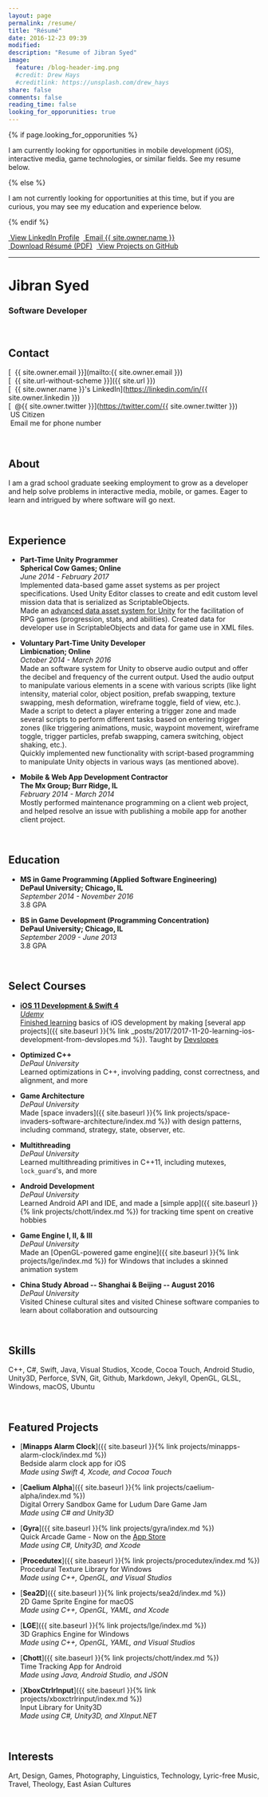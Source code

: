 ```yaml
---
layout: page
permalink: /resume/
title: "Résumé"
date: 2016-12-23 09:39
modified:
description: "Resume of Jibran Syed"
image:
  feature: /blog-header-img.png
  #credit: Drew Hays
  #creditlink: https://unsplash.com/drew_hays
share: false
comments: false
reading_time: false
looking_for_opporunities: true
---
```


{% if page.looking_for_opporunities %}

I am currently looking for opportunities in mobile development (iOS), interactive media, game technologies, or similar fields. See my resume below.

{% else %}

I am not currently looking for opportunities at this time, but if you are curious, you may see my education and experience below.

{% endif %}


<div style="display: flex;">
    <div markdown="0">
        <a href="https://linkedin.com/in/{{ site.owner.linkedin }}" class="btn">
            <i class="fa fa-lg fa-linkedin" aria-hidden="true"></i> &nbsp;View LinkedIn Profile
        </a>
    </div>&nbsp;&nbsp;
    <div markdown="0">
        <a href="mailto:{{ site.owner.email }}" class="btn">
            <i class="fa fa-lg fa-envelope" aria-hidden="true"></i> &nbsp;Email {{ site.owner.name }}
        </a>
    </div>
</div>
<div style="display: flex;">
    <div markdown="0">
        <a href="https://www.dropbox.com/s/jn5ozpopfrmhen7/JibranSyed_Resume.pdf" class="btn">
            <i class="fa fa-lg fa-file-pdf-o" aria-hidden="true"></i> &nbsp;Download Résumé (PDF)
        </a>
    </div>&nbsp;&nbsp;
    <div markdown="0">
        <a href="https://github.com/{{ site.owner.github }}?tab=repositories" class="btn">
            <i class="fa fa-lg fa-github" aria-hidden="true"></i> &nbsp;View Projects on GitHub
        </a>
    </div>
</div>


----------------------


# Jibran Syed

### Software Developer

<br/>  

## Contact

[<i class="fa fa-envelope" aria-hidden="true"></i> &nbsp;{{ site.owner.email }}](mailto:{{ site.owner.email }})  
[<i class="fa fa-home" aria-hidden="true"></i> &nbsp;{{ site.url-without-scheme }}]({{ site.url }})  
[<i class="fa fa-linkedin" aria-hidden="true"></i> &nbsp;{{ site.owner.name }}'s LinkedIn](https://linkedin.com/in/{{ site.owner.linkedin }})  
[<i class="fa fa-twitter" aria-hidden="true"></i> &nbsp;@{{ site.owner.twitter }}](https://twitter.com/{{ site.owner.twitter }})  
<i class="fa fa-flag" aria-hidden="true"></i> &nbsp;US Citizen  
<i class="fa fa-phone" aria-hidden="true"></i> &nbsp;Email me for phone number

<br/>

## About

I am a grad school graduate seeking employment to grow as a developer and help solve problems in interactive media, mobile, or games. Eager to learn and intrigued by where software will go next.

<br/>

## Experience

- **Part-Time Unity Programmer**  
  **Spherical Cow Games; Online**  
  *June 2014 - February 2017*  
  Implemented data-based game asset systems as per project specifications.
  Used Unity Editor classes to create and edit custom level mission data that is serialized as ScriptableObjects.  
  Made an [advanced data asset system for Unity](https://github.com/JISyed/SphericalCow-UnityRpgData) for the facilitation of RPG games (progression, stats, and abilities). Created data for developer use in ScriptableObjects and data for game use in XML files.

 - **Voluntary Part-Time Unity Developer**  
   **Limbicnation; Online**  
   *October 2014 - March 2016*  
   Made an software system for Unity to observe audio output and offer the decibel and frequency of the current output. Used the audio output to manipulate various elements in a scene with various scripts (like light intensity, material color, object position, prefab swapping, texture swapping, mesh deformation, wireframe toggle, field of view, etc.).  
   Made a script to detect a player entering a trigger zone and made several scripts to perform different tasks based on entering trigger zones (like triggering animations, music, waypoint movement, wireframe toggle, trigger particles, prefab swapping, camera switching, object shaking, etc.).  
   Quickly implemented new functionality with script-based programming to manipulate Unity objects in various ways (as mentioned above).

 - **Mobile & Web App Development Contractor**  
   **The Mx Group; Burr Ridge, IL**  
   *February 2014 - March 2014*  
   Mostly performed maintenance programming on a client web project, and helped resolve an issue with publishing a mobile app for another client project.

<br/>

## Education

 - **MS in Game Programming (Applied Software Engineering)**  
   **DePaul University; Chicago, IL**  
   *September 2014 - November 2016*  
   3.8 GPA

 - **BS in Game Development (Programming Concentration)**  
   **DePaul University; Chicago, IL**  
   *September 2009 - June 2013*  
   3.8 GPA

<br/>

## Select Courses

 - **[iOS 11 Development & Swift 4](https://www.udemy.com/devslopes-ios11/)**  
   *[Udemy](https://www.udemy.com/)*  
   [Finished learning](https://www.udemy.com/certificate/UC-68TLAGBR/) basics of iOS development by making [several app projects]({{ site.baseurl }}{% link _posts/2017/2017-11-20-learning-ios-development-from-devslopes.md %}). Taught by [Devslopes](https://devslopes.com/)

 - **Optimized C++**  
   *DePaul University*  
   Learned optimizations in C++, involving padding, const correctness, and alignment, and more

 - **Game Architecture**  
   *DePaul University*  
   Made [space invaders]({{ site.baseurl }}{% link projects/space-invaders-software-architecture/index.md %}) with design patterns, including command, strategy, state, observer, etc.

 - **Multithreading**  
   *DePaul University*  
   Learned multithreading primitives in C++11, including mutexes, `lock_guard`'s, and more

 - **Android Development**  
   *DePaul University*  
   Learned Android API and IDE, and made a [simple app]({{ site.baseurl }}{% link projects/chott/index.md %}) for tracking time spent on creative hobbies

 - **Game Engine I, II, & III**  
   *DePaul University*  
   Made an [OpenGL-powered game engine]({{ site.baseurl }}{% link projects/lge/index.md %}) for Windows that includes a skinned animation system

 - **China Study Abroad -- Shanghai & Beijing -- August 2016**  
   *DePaul University*  
   Visited Chinese cultural sites and visited Chinese software companies to learn about collaboration and outsourcing

<br/>

## Skills

C++, C#, Swift, Java, Visual Studios, Xcode, Cocoa Touch, Android Studio, Unity3D, Perforce, SVN, Git, Github, Markdown, Jekyll, OpenGL, GLSL, Windows, macOS, Ubuntu

<br/>

## Featured Projects

 - [**Minapps Alarm Clock**]({{ site.baseurl }}{% link projects/minapps-alarm-clock/index.md %})  
   Bedside alarm clock app for iOS  
   *Made using Swift 4, Xcode, and Cocoa Touch*

 - [**Caelium Alpha**]({{ site.baseurl }}{% link projects/caelium-alpha/index.md %})  
   Digital Orrery Sandbox Game for Ludum Dare Game Jam  
   *Made using C# and Unity3D*

 - [**Gyra**]({{ site.baseurl }}{% link projects/gyra/index.md %})  
   Quick Arcade Game - Now on the [App Store](https://itunes.apple.com/us/app/gyra-ludum-dare-34-game/id1311941156)  
   *Made using C#, Unity3D, and Xcode*

 - [**Procedutex**]({{ site.baseurl }}{% link projects/procedutex/index.md %})  
   Procedural Texture Library for Windows  
   *Made using C++, OpenGL, and Visual Studios*

 - [**Sea2D**]({{ site.baseurl }}{% link projects/sea2d/index.md %})  
   2D Game Sprite Engine for macOS  
   *Made using C++, OpenGL, YAML, and Xcode*

 - [**LGE**]({{ site.baseurl }}{% link projects/lge/index.md %})  
   3D Graphics Engine for Windows  
   *Made using C++, OpenGL, YAML, and Visual Studios*

 - [**Chott**]({{ site.baseurl }}{% link projects/chott/index.md %})  
   Time Tracking App for Android  
   *Made using Java, Android Studio, and JSON*

 - [**XboxCtrlrInput**]({{ site.baseurl }}{% link projects/xboxctrlrinput/index.md %})  
   Input Library for Unity3D  
   *Made using C#, Unity3D, and XInput.NET*

<br/>

## Interests

Art, Design, Games, Photography, Linguistics, Technology, Lyric-free Music, Travel, Theology,  East Asian Cultures
